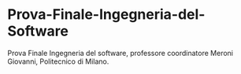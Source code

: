 # Prova-Finale-Ingegneria-del-Software
Prova Finale Ingegneria del software, professore coordinatore Meroni Giovanni, Politecnico di Milano.